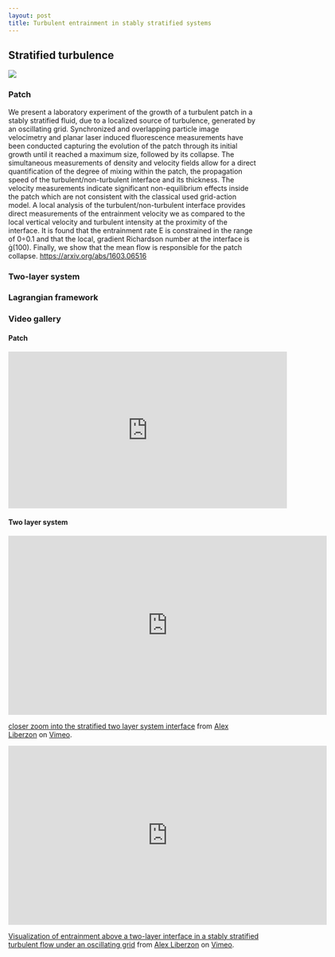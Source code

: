 ```yaml
---
layout: post
title: Turbulent entrainment in stably stratified systems
---
```


## Stratified turbulence

<img src="{{site.baseurl}}/images/patch.png" class="fit image">

### Patch
We present a laboratory experiment of the growth of a turbulent patch in a stably stratified fluid, due to a localized source of turbulence, generated by an oscillating grid. Synchronized and overlapping particle image velocimetry and planar laser induced fluorescence measurements have been conducted capturing the evolution of the patch through its initial growth until it reached a maximum size, followed by its collapse. The simultaneous measurements of density and velocity fields allow for a direct quantification of the degree of mixing within the patch, the propagation speed of the turbulent/non-turbulent interface and its thickness. The velocity measurements indicate significant non-equilibrium effects inside the patch which are not consistent with the classical used grid-action model. A local analysis of the turbulent/non-turbulent interface provides direct measurements of the entrainment velocity we as compared to the local vertical velocity and turbulent intensity at the proximity of the interface. It is found that the entrainment rate E is constrained in the range of 0÷0.1 and that the local, gradient Richardson number at the interface is (100). Finally, we show that the mean flow is responsible for the patch collapse. <https://arxiv.org/abs/1603.06516>





### Two-layer system


### Lagrangian framework



### Video gallery
<!-- [![Stratified patch](http://img.youtube.com/vi/Ug4Bm-_pIYY/0.jpg)](https://www.youtube.com/watch?v=Ug4Bm-_pIYY "Stratified patch - Click to Watch!") -->

#### Patch
<iframe width="560" height="315" src="https://www.youtube.com/embed/Ug4Bm-_pIYY" frameborder="0" allowfullscreen></iframe>


#### Two layer system
<iframe src="https://player.vimeo.com/video/180489032" width="640" height="360" frameborder="0" webkitallowfullscreen mozallowfullscreen allowfullscreen></iframe>
<p><a href="https://vimeo.com/180489032">closer zoom into the stratified two layer system interface</a> from <a href="https://vimeo.com/user52353014">Alex Liberzon</a> on <a href="https://vimeo.com">Vimeo</a>.</p>


<iframe src="https://player.vimeo.com/video/187575248" width="640" height="360" frameborder="0" webkitallowfullscreen mozallowfullscreen allowfullscreen></iframe>
<p><a href="https://vimeo.com/187575248">Visualization of entrainment above a two-layer interface in a stably stratified turbulent flow under an oscillating grid</a> from <a href="https://vimeo.com/user52353014">Alex Liberzon</a> on <a href="https://vimeo.com">Vimeo</a>.</p>
